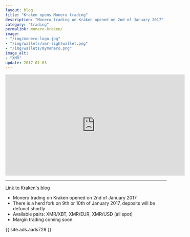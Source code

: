 ```yaml
---
layout: blog
title: "Kraken opens Monero trading"
description: "Monero trading on Kraken opened on 2nd of January 2017"
category: "trading"
permalink: monero-kraken/
image:
- "/img/monero-logo.jpg"
- "/img/wallets/xmr-lightwallet.png"
- "/img/wallets/mymonero.png"
image_alt:
- "XMR"
update: 2017-01-03
---
```


<iframe width="560" height="315" src="https://www.youtube.com/embed/TZi9xx6aiuY" frameborder="0" allowfullscreen></iframe>

________________________

[Link to Kraken's blog](http://blog.kraken.com/post/155126375697/kraken-launches-monero-trading)

* Monero trading on Kraken opened on 2nd of January 2017
* There is a herd fork on 9th or 10th of January 2017, deposits will be defunct shortly
* Available pairs: XMR/XBT, XMR/EUR, XMR/USD (all spot)
* Margin trading coming soon.


{{ site.ads.aads728 }}
